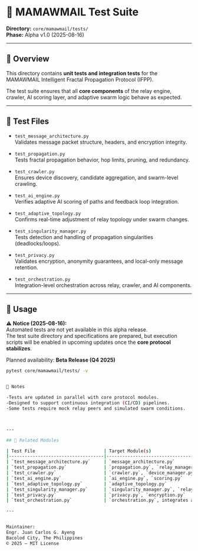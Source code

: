 # 🧪 MAMAWMAIL Test Suite

**Directory:** `core/mamawmail/tests/`  
**Phase:** Alpha v1.0 (2025-08-16)  

---

## 🔹 Overview

This directory contains **unit tests and integration tests** for the  
MAMAWMAIL Intelligent Fractal Propagation Protocol (IFPP).  

The test suite ensures that all **core components** of the relay engine,  
crawler, AI scoring layer, and adaptive swarm logic behave as expected.  

---

## 🔹 Test Files

- `test_message_architecture.py`  
  Validates message packet structure, headers, and encryption integrity.

- `test_propagation.py`  
  Tests fractal propagation behavior, hop limits, pruning, and redundancy.

- `test_crawler.py`  
  Ensures device discovery, candidate aggregation, and swarm-level crawling.

- `test_ai_engine.py`  
  Verifies adaptive AI scoring of paths and feedback loop integration.

- `test_adaptive_topology.py`  
  Confirms real-time adjustment of relay topology under swarm changes.

- `test_singularity_manager.py`  
  Tests detection and handling of propagation singularities (deadlocks/loops).

- `test_privacy.py`  
  Validates encryption, anonymity guarantees, and local-only message retention.

- `test_orchestration.py`  
  Integration-level orchestration across relay, crawler, and AI components.

---

## 🔹 Usage

⚠️ **Notice (2025-08-16):**  
Automated tests are not yet available in this alpha release.  
The test suite directory and specifications are prepared, but execution scripts will be enabled in upcoming updates once the **core protocol stabilizes**.  

Planned availability: **Beta Release (Q4 2025)**  
```bash
pytest core/mamawmail/tests/ -v


🔹 Notes

-Tests are updated in parallel with core protocol modules.
-Designed to support continuous integration (CI/CD) pipelines.
-Some tests require mock relay peers and simulated swarm conditions.



---

## 🔹 Related Modules

| Test File                          | Target Module(s)                          |
|------------------------------------|-------------------------------------------|
| `test_message_architecture.py`     | `message_architecture.py`                  |
| `test_propagation.py`              | `propagation.py`, `relay_manager.py`       |
| `test_crawler.py`                  | `crawler.py`, `device_manager.py`          |
| `test_ai_engine.py`                | `ai_engine.py`, `scoring.py`               |
| `test_adaptive_topology.py`        | `adaptive_topology.py`                     |
| `test_singularity_manager.py`      | `singularity_manager.py`, `relay_manager.py` |
| `test_privacy.py`                  | `privacy.py`, `encryption.py`              |
| `test_orchestration.py`            | `orchestration.py`, integrates all modules |

---


Maintainer:
Engr. Juan Carlos G. Ayeng
Bacolod City, The Philippines
© 2025 — MIT License

